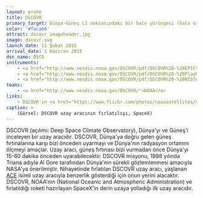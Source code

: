 ```yaml
---
layout: probe
title: DSCOVR
primary_target: Dünya-Güneş L1 noktasındaki bir hale yörüngesi (halo orbit)
color: '#faca66'
attract: dscovr_imageheader.jpg
image: dscovr.svg
launch_date: 11 Şubat 2015
arrival_date: 1 Haziran 2015
dsn_name: DSCO
instruments:
    - <a href="http://www.nesdis.noaa.gov/DSCOVR/pdf/DSCOVR%20-%20EPIC%20Instrument%20Info%20Sheet.pdf">kamera</a>
    - <a href="http://www.nesdis.noaa.gov/DSCOVR/pdf/DSCOVR%20-%20PlasMag%20Instrument%20Info%20Sheet.pdf">mıknatısölçer</a>
    - <a href="http://www.nesdis.noaa.gov/DSCOVR/pdf/DSCOVR%20-%20NISTAR%20Instrument%20Info%20Sheet.pdf">ışınölçer</a>
teams:
    - <a href="http://www.nesdis.noaa.gov/DSCOVR/">NOAA</a>
links:
    - DSCOVR'ın <a href="https://www.flickr.com/photos/noaasatellites/sets/72157647534218825/">Flickr</a> sayfası
caption: >
    (Görsel: DSCOVR uzay aracının fırlatılışı, SpaceX)
---
```

DSCOVR (açılımı: Deep Space Climate Observatory), Dünya'yı ve Güneş'i inceleyen bir uzay aracıdır. DSCOVR, Dünya'ya doğru gelen güneş fırtınalarına karşı bizi önceden uyarmayı ve Dünya'nın radyasyon ortamını ölçmeyi amaçlar. Uzay aracı, güneş fırtınası bizi vurmadan önce Dünya'yi 15-60 dakika önceden uyarabilecektir. DSCOVR misyonu, 1998 yılında Triana adıyla Al Gore tarafından Dünya'nın sürekli gözlemlenmesi amacıyla NASA'ya önerilmiştir. Nihayetinde fırlatılan DSCOVR uzay aracı, yaşlanan <a href="/ace">ACE</a> isimli uzay aracıyla benzerlik gösterdiği için onun yerini alacaktır. DSCOVR, NOAA'nın (National Oceanic and Atmospheric Administration) ve fırlatıldığı roketi hazırlayan SpaceX'in derin uzaya yolladığı ilk uzay aracıdır.
